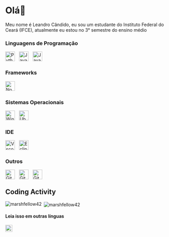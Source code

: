 # Olá👋
Meu nome é Leandro Cândido, eu sou um estudante do Instituto Federal do Ceará (IFCE), atualmente eu estou no 3° semestre do ensino médio

### Linguagens de Programação
<img align="left" alt="Python" width="30px" style="padding-right:10px;" src="https://cdn.jsdelivr.net/gh/devicons/devicon/icons/python/python-original.svg" />
<img align="left" alt="JavaScript" width="30px" style="padding-right:10px;" src="https://cdn.jsdelivr.net/gh/devicons/devicon/icons/javascript/javascript-plain.svg" />
<img align="left" alt="Java" width="30px" style="padding-right:10px;" src="https://cdn.jsdelivr.net/gh/devicons/devicon/icons/java/java-original.svg"/>

<br/>

#


### Frameworks
<img align="left" alt="NodeJS" width="30px" style="padding-right:10px;" src="https://cdn.jsdelivr.net/gh/devicons/devicon/icons/nodejs/nodejs-original.svg" />

<br/>

#

### Sistemas Operacionais
<img align="left" alt="Windows" width="30px" style="padding-right:10px;" src="https://cdn.jsdelivr.net/gh/devicons/devicon/icons/windows8/windows8-original.svg" />
<img align="left" alt="Ubuntu" width="30px" style="padding-right:10px;" src="https://cdn.jsdelivr.net/gh/devicons/devicon/icons/ubuntu/ubuntu-plain.svg" />

<br/>

#

### IDE
<img align="left" alt="Vscode" width="30px" style="padding-right:10px;" src="https://cdn.jsdelivr.net/gh/devicons/devicon/icons/vscode/vscode-original.svg" />
<img align="left" alt="Eclipse" width="30px" style="padding-right:10px;" src="https://www.dropbox.com/scl/fi/9ybh7w2mhlw8kygx7474o/NicePng_eclipse-png_2648074.png?rlkey=d1p9fh40dniiy6jw477phrp1x&raw=1" />

<br/>

#

### Outros
<img align="left" alt="Git" width="30px" style="padding-right:10px;" src="https://cdn.jsdelivr.net/gh/devicons/devicon/icons/git/git-original.svg" />
<img align="left" alt="GitHub" width="30px" style="padding-right:10px;" src="https://img.icons8.com/fluency/100/000000/github.png" />
<img align="left" alt="GitHub" width="30px" style="padding-right:10px;" src="https://www.dropbox.com/scl/fi/w4rtkjwc4fqb4r68nfiak/Virtualbox_logo.png?rlkey=5acg55xmg19srs1qf5880mrs6&raw=1" />

<br/>

#

## Coding Activity
<p><img align="left" src="https://github-readme-stats.vercel.app/api/top-langs?username=marshfellow42&show_icons=true&locale=pt-br&layout=compact" alt="marshfellow42" /></p>

<p>&nbsp;<img align="center" src="https://github-readme-stats.vercel.app/api?username=marshfellow42&show_icons=true&locale=pt-br" alt="marshfellow42" /></p>

#### Leia isso em outras línguas
<kbd>[<img title="Inglês" alt="Inglês" src="https://cdn.staticaly.com/gh/hjnilsson/country-flags/master/svg/us.svg" width="22">](marshfellow42/README.md)</kbd>
	
